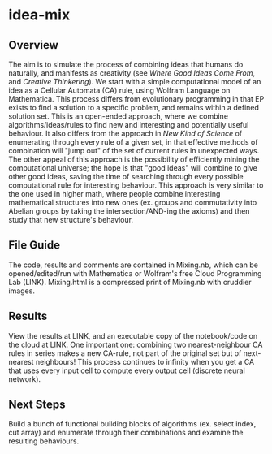 # idea-mix 
## Overview
The aim is to simulate the process of combining ideas that humans do naturally, and manifests as creativity (see *Where Good Ideas Come From*, and *Creative Thinkering*). We start with a simple computational model of an idea as a Cellular Automata (CA) rule, using Wolfram Language on Mathematica. This process differs from evolutionary programming in that EP exists to find a solution to a specific problem, and remains within a defined solution set. This is an open-ended approach, where we combine algorithms/ideas/rules to find new and interesting and potentially useful behaviour. It also differs from the approach in *New Kind of Science* of enumerating through every rule of a given set, in that effective methods of combination will "jump out" of the set of current rules in unexpected ways. The other appeal of this approach is the possibility of efficiently mining the computational universe; the hope is that "good ideas" will combine to give other good ideas, saving the time of searching through every possible computational rule for interesting behaviour. This approach is very similar to the one used in higher math, where people combine interesting mathematical structures into new ones (ex. groups and commutativity into Abelian groups by taking the intersection/AND-ing the axioms) and then study that new structure's behaviour. 
## File Guide
The code, results and comments are contained in Mixing.nb, which can be opened/edited/run with Mathematica or Wolfram's free Cloud Programming Lab (LINK). Mixing.html is a compressed print of Mixing.nb with cruddier images.
## Results
View the results at LINK, and an executable copy of the notebook/code on the cloud at LINK. One important one: combining two nearest-neighbour CA rules in series makes a new CA-rule, not part of the original set but of next-nearest neighbours! This process continues to infinity when you get a CA that uses every input cell to compute every output cell (discrete neural network).
## Next Steps
Build a bunch of functional building blocks of algorithms (ex. select index, cut array) and enumerate through their combinations and examine the resulting behaviours. 
